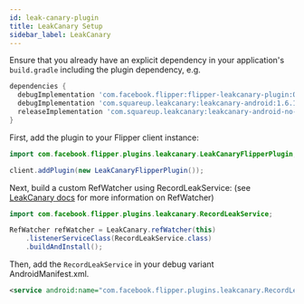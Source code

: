 ```yaml
---
id: leak-canary-plugin
title: LeakCanary Setup
sidebar_label: LeakCanary
---
```


Ensure that you already have an explicit dependency in your application's
`build.gradle` including the plugin dependency, e.g.

```groovy
dependencies {
  debugImplementation 'com.facebook.flipper:flipper-leakcanary-plugin:0.29.0'
  debugImplementation 'com.squareup.leakcanary:leakcanary-android:1.6.1'
  releaseImplementation 'com.squareup.leakcanary:leakcanary-android-no-op:1.6.1'
}
```

First, add the plugin to your Flipper client instance:
```java
import com.facebook.flipper.plugins.leakcanary.LeakCanaryFlipperPlugin;

client.addPlugin(new LeakCanaryFlipperPlugin());
```

Next, build a custom RefWatcher using RecordLeakService: (see [LeakCanary docs](https://github.com/square/leakcanary/wiki/Customizing-LeakCanary#uploading-to-a-server) for more information on RefWatcher)
```java
import com.facebook.flipper.plugins.leakcanary.RecordLeakService;

RefWatcher refWatcher = LeakCanary.refWatcher(this)
    .listenerServiceClass(RecordLeakService.class)
    .buildAndInstall();
```


Then, add the `RecordLeakService` in your debug variant AndroidManifest.xml.

```xml
<service android:name="com.facebook.flipper.plugins.leakcanary.RecordLeakService" />
```
